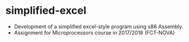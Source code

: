 # simplified-excel
- Development of a simplified excel-style program using x86 Assembly.
- Assignment for Microprocessors course in 2017/2018 (FCT-NOVA)
